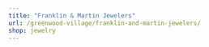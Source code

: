 ```yaml
---
title: "Franklin & Martin Jewelers"
url: /greenwood-village/franklin-and-martin-jewelers/
shop: jewelry
---
```

